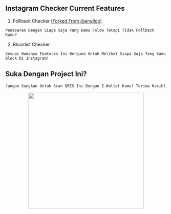 ## Instagram Checker Current Features
1. Follback Checker [(Forked From @arwildo)](https://github.com/arwildo/sigif)
```
Penasaran Dengan Siapa Saja Yang Kamu Folow Tetapi Tidak Follback Kamu?
```
2. Blocklist Checker
```
Sesuai Namanya Features Ini Berguna Untuk Melihat Siapa Saja Yang Kamu Block Di Instagram!
```

## Suka Dengan Project Ini?
```
Jangan Sungkan Untuk Scan QRIS Ini Dengan E-Wallet Kamu! Terima Kasih!
```
<p align=center><a href="https://github.com/NekoMonci12"><img src="https://cdn.nekocraft.xyz/nekomonci/qris.png" width="360"></img></a></p>